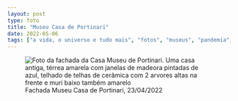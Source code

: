 ```yaml
---
layout: post
type: foto
title: "Museu Casa de Portinari"
date: 2022-05-06
tags: ["a vida, o universo e tudo mais", "fotos", "museus", "pandemia", "passeio"]
---
```

<figure class="gallery">
            <img src="{{ site.baseurl }}/assets/fotos/2022/05/20220423_093729.jpg" alt="Foto da fachada da Casa Museu de Portinari. Uma casa antiga, térrea amarela com janelas de madeora pintadas de azul, telhado de telhas de cerâmica com 2 arvores altas na frente e muri baixo também amarelo" title="Museu">
            <figcaption>Fachada Museu Casa de Portinari, 23/04/2022</figcaption>
</figure>